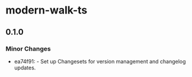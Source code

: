 # modern-walk-ts

## 0.1.0

### Minor Changes

- ea74f91: - Set up Changesets for version management and changelog updates.
